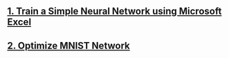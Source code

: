 ## [1. Train a Simple Neural Network using Microsoft Excel](Backpropagation_Calculations)

## [2. Optimize MNIST Network](MNIST_Network)



